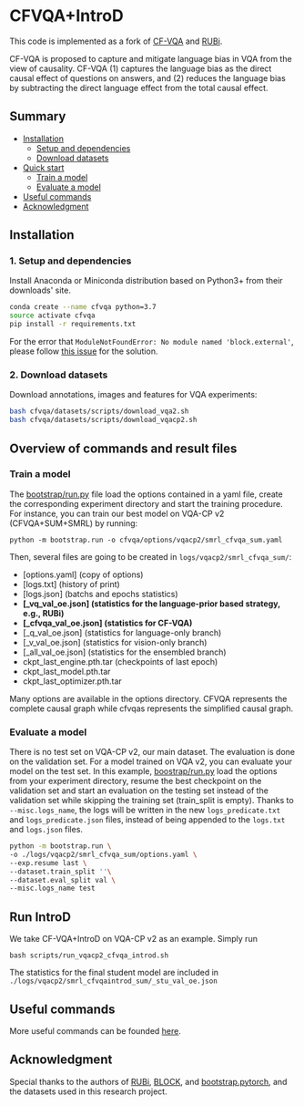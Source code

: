 # CFVQA+IntroD

This code is implemented as a fork of [CF-VQA][1] and [RUBi][2].

CF-VQA is proposed to capture and mitigate language bias in VQA from the view of causality. CF-VQA (1) captures the language bias as the direct causal effect of questions on answers, and (2) reduces the language bias by subtracting the direct language effect from the total causal effect.

## Summary

* [Installation](#installation)
    * [Setup and dependencies](#1-setup-and-dependencies)
    * [Download datasets](#2-download-datasets)
* [Quick start](#quick-start)
    * [Train a model](#train-a-model)
    * [Evaluate a model](#evaluate-a-model)
* [Useful commands](#useful-commands)
* [Acknowledgment](#acknowledgment)

## Installation


### 1. Setup and dependencies

Install Anaconda or Miniconda distribution based on Python3+ from their downloads' site.

```bash
conda create --name cfvqa python=3.7
source activate cfvqa
pip install -r requirements.txt
```

For the error that `ModuleNotFoundError: No module named 'block.external'`, please follow [this issue](https://github.com/yuleiniu/cfvqa/issues/7) for the solution.


### 2. Download datasets

Download annotations, images and features for VQA experiments:
```bash
bash cfvqa/datasets/scripts/download_vqa2.sh
bash cfvqa/datasets/scripts/download_vqacp2.sh
```


## Overview of commands and result files

### Train a model

The [bootstrap/run.py](https://github.com/Cadene/bootstrap.pytorch/blob/master/bootstrap/run.py) file load the options contained in a yaml file, create the corresponding experiment directory and start the training procedure. For instance, you can train our best model on VQA-CP v2 (CFVQA+SUM+SMRL) by running:
```bash?
python -m bootstrap.run -o cfvqa/options/vqacp2/smrl_cfvqa_sum.yaml
```
Then, several files are going to be created in `logs/vqacp2/smrl_cfvqa_sum/`:
- [options.yaml] (copy of options)
- [logs.txt] (history of print)
- [logs.json] (batchs and epochs statistics)
- **[\_vq\_val\_oe.json] (statistics for the language-prior based strategy, e.g., RUBi)**
- **[\_cfvqa\_val\_oe.json] (statistics for CF-VQA)**
- [\_q\_val\_oe.json] (statistics for language-only branch)
- [\_v\_val\_oe.json] (statistics for vision-only branch)
- [\_all\_val\_oe.json] (statistics for the ensembled branch)
- ckpt_last_engine.pth.tar (checkpoints of last epoch)
- ckpt_last_model.pth.tar
- ckpt_last_optimizer.pth.tar

Many options are available in the options directory. CFVQA represents the complete causal graph while cfvqas represents the simplified causal graph.

### Evaluate a model

There is no test set on VQA-CP v2, our main dataset. The evaluation is done on the validation set. For a model trained on VQA v2, you can evaluate your model on the test set. In this example, [boostrap/run.py](https://github.com/Cadene/bootstrap.pytorch/blob/master/bootstrap/run.py) load the options from your experiment directory, resume the best checkpoint on the validation set and start an evaluation on the testing set instead of the validation set while skipping the training set (train_split is empty). Thanks to `--misc.logs_name`, the logs will be written in the new `logs_predicate.txt` and `logs_predicate.json` files, instead of being appended to the `logs.txt` and `logs.json` files.
```bash
python -m bootstrap.run \
-o ./logs/vqacp2/smrl_cfvqa_sum/options.yaml \
--exp.resume last \
--dataset.train_split ''\
--dataset.eval_split val \
--misc.logs_name test 
```

## Run IntroD

We take CF-VQA+IntroD on VQA-CP v2 as an example. Simply run
```bash?
bash scripts/run_vqacp2_cfvqa_introd.sh
```
The statistics for the final student model are included in `./logs/vqacp2/smrl_cfvqaintrod_sum/_stu_val_oe.json`

## Useful commands

More useful commands can be founded [here](https://github.com/yuleiniu/cfvqa#useful-commands).

## Acknowledgment

Special thanks to the authors of [RUBi][2], [BLOCK][3], and [bootstrap.pytorch][4], and the datasets used in this research project.

[1]: https://github.com/yuleiniu/cfvqa
[2]: https://github.com/cdancette/rubi.bootstrap.pytorch
[3]: https://github.com/Cadene/block.bootstrap.pytorch
[4]: https://github.com/Cadene/bootstrap.pytorch
